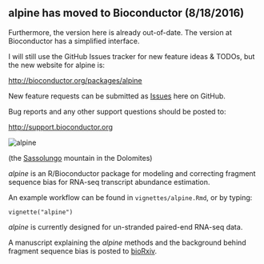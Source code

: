 ## alpine has moved to Bioconductor (8/18/2016)

Furthermore, the version here is already out-of-date. The version at 
Bioconductor has a simplified interface.

I will still use the GitHub Issues tracker for new feature ideas &
TODOs, but the new website for alpine is:

<http://bioconductor.org/packages/alpine>

New feature requests can be submitted as [Issues](https://github.com/mikelove/alpine/issues) here on GitHub.

Bug reports and any other support questions should be posted to:

<http://support.bioconductor.org>

![alpine](http://mikelove.nfshost.com/img/alpine.jpg)

(the [Sassolungo](https://en.wikipedia.org/wiki/Langkofel) mountain in the Dolomites)

*alpine* is an R/Bioconductor package for modeling and correcting fragment
sequence bias for RNA-seq transcript abundance estimation. 

An example workflow can be found in `vignettes/alpine.Rmd`, or by typing:

```{r}
vignette("alpine")
```

*alpine* is currently designed for un-stranded paired-end RNA-seq data.

A manuscript explaining the *alpine* methods and the background behind fragment 
sequence bias is posted to [bioRxiv](http://biorxiv.org/content/early/2015/08/28/025767).
